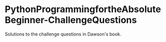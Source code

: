 # PythonProgrammingfortheAbsoluteBeginner-ChallengeQuestions
Solutions to the challenge questions in Dawson's book.  
